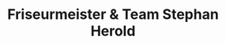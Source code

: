 ---
title: "Friseurmeister & Team Stephan Herold"
url: /eutin/friseurmeister-und-team-stephan-herold/
shop: Friseur
---